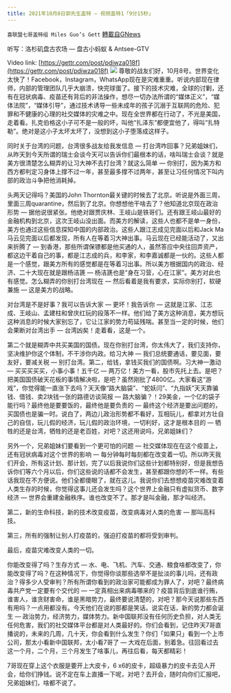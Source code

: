 ```yaml
---
title: 2021年10月8日郭先生盖特 — 视频盖特1「9分15秒」
---
```

`喜联盟七哥盖特组 Miles Guo’s Gett` [轉載自GNews](https://gnews.org/zh-hans/1582732/)

听写：洛杉矶盘古农场 — 盘古小蚂蚁 & Antsee-GTV

Video link: [https://gettr.com/post/pdiwza018f](https://gettr.com/post/pdiwza018f)
![](https://assets.gnews.org/wp-content/uploads/2021/10/0A22BE25-1B30-4329-B15F-7F3788179523.png)
尊敬的战友们好，10月8号。世界变化太快了！Facebook，Instagram，WhatsApp现在是灾难重重。听说内部现在律师，内部的管理团队几乎大崩溃，快完球蛋了。接下的技术灾难，全球的讨剿，还有在冠状病毒、疫苗还有背后的非法操作，想尽一切办法所谓的“媒体正义”，“媒体法院”，“媒体引导”，通过技术诱导一些未成年的孩子沉溺于互联网的危险、犯罪和不健康的心理的社交媒体的灾难之中。现在全世界都在行动了，不光是美国，走着看。扎克伯格这小子可不是一般的坏，叫他“扎泽东”都便宜他了，得叫“扎特勒”。绝对是这小子太坏太坏了，没想到这小子堕落成这样子。

同时关于台湾的问题，台湾很多战友给我发信息 — 打台湾咋回事？兄弟姐妹们，从昨天到今天所谓的瑞士会谈今天可以告诉你们最根本的话，啥叫瑞士会谈？就是美方很清楚怎么糊弄的让习大神不去打台湾？就这么简单 — 你别打，因为美方和西方都判定习身体上撑不过一年，甚至最多撑不过两年，甚至让习任何情况下叫内部的政治斗争把他消耗掉。

头两天记得吗？美国的John Thornton最关键的时候去了北京。听说是外面三周，里面三周quarantine，然后到了北京。你想想他干啥去了？他知道北京现在政治形势 — 据他说很紧张。他绝对跟贾庆林、王岐山是铁哥们。还有跟王岐山最好的金融机构到北京，这次王岐山没出面。而美方的解读，这些人也都不是单一身份，美方也通过这些信息探知中国的内部政治。这些人跟江志成见完面以后和Jack Ma马云见完面以后都发现，所有人在等着习大神出事。马云现在已经能活动了，又出来折腾了 — 到香港，那些所谓保镖都是他买通的人，虽然答应中央往回弄资产，都这边干着自己的事，都是江志成的兵，和李家，和李嘉诚都是一伙的。这些人都是一个感觉，跟美方所有的感觉都是在等着习出事。所以美方根据国内的政治、经济、二十大现在就是跟杨洁篪 — 杨洁篪也是“身在习营，心在江家”。美方对此也有感觉。怎么糊弄的你别打台湾现在 — 然后看着是我有要求，实际你别打，软硬兼施 — 这是美方的战略。

对台湾是不是好事？我可以告诉大家 — 更坏！我告诉你 — 这就是江家、江志成、王岐山、孟建柱和曾庆红玩的段落不一样。他们给了美方这种消息，美方想玩这种消息的时候大家别忘了，它让江家的势力苟延残喘。甚至当一定的时候，他们会果断对台湾出手 — 台湾凶矣！走着看，这是一个。

第二个就是糊弄中共买美国的国债。现在你别打台湾，你太伟大了，我们支持你，坚决维护你这个体制，不干涉你内政。给习大神 — 我们总统要通话，要见面，要友好，要减关税 — 别打台湾。第二，给钱，拿钱买我们的国债啊。习大神一激动 — 买买买买买，小事小事！五千亿 — 两万亿！美方一看，股市先托上去。是吧？把美国国债破天花板的事情解决啦，是吧？虽然刚批了4800亿。大家看这“游戏”，你觉得能一直涨下去吗？天天像“路大脑袋”、“蛇妖闫”、“九指妖”天天靠骗钱、借钱、卖2块钱一张的路德访谈简报 — 路大脑骗？！29美金，一个亿的袋子能行吗？最终他是要要饭的，最终他是要负责的 — 最终这个经济是要出问题的，买国债也是骗一时。说白了，两边儿政治形势都不看好，互相玩儿，都拿对方壮自己的自信，玩儿假的经济，玩儿假的政治环境，一切利好，这才是根本目的 — 牺牲的还是台湾，牺牲的还是老百姓，对吧？这还用说吗，兄弟姐妹们？

另外一个，兄弟姐妹们要看到一个更可怕的问题 — 社交媒体现在在这个疫苗上，还有冠状病毒对这个世界的影响 — 每分钟每时每刻都在改变着一切。所以昨天我们开会，所有这计划、那计划，完了以后我说你们这些计划都特别好，但是我想告诉你们等六个月以后，你们这些说的话都不会发生，甚至都跟你想的不一样。有些话我现在不方便说。他们全都傻眼了，就在这儿。我说你们去想想疫苗灾难改变着人类生存的时候，你觉得这事儿还会发生吗？这个世界上金融只有虚拟货币、数字经济 — 世界会重建金融秩序。谁也改变不了。那才是叫金融，那才叫经济。

第二，新的生命科技，新的技术改变疫苗，改变病毒对人类的危害 — 那叫高科技。

第三，所有的强制让别人打疫苗的，强迫打疫苗的都将受到审判。

最后，疫苗灾难改变人类的一切。

你能改变得了吗？生存方式 — 水、电、飞机、汽车、交通、粮食啥都改变了，你能改变得了吗？在这种情况下，你觉得你谈那些选举不是扯淡的事儿吗，还有政治？得多少人受审判？所有所谓你看到的政治家可能都成为罪人了，对吧？最终病毒共产党一定要有个交代的 — 一定真相出来病毒哪来的？疫苗背后到底谁行贿，谁害人，谁贪财害命，谁是黑暗势力，最终要说清楚的，对吧？那今天说那些东西有用吗？一点用都没有。今天他们在说的那都是笑话。说实在话，新的势力都会诞生 — 政治势力，经济势力，媒体势力。新中国联邦没有任何历史负担，对人类无任何危害，我们的社交媒体平台都是对人类最好的。你们会看到，记住昨天7哥直播说的，未来的几周，几十天，你会看到什么发生？你们「如果只」看到一个上市公司，那太小看新中国联邦，太小看7哥了 — 大戏在后面，别着急。往回看过去这一个月，二个月，三个月发生了啥事儿，再往后看，每天都精彩！

7哥现在穿上这个衣服是要开上大皮卡，6 x6的皮卡，超级暴力的皮卡去见人开会，给你们挣钱。说不定在车上直播一下呢，对吧？去开会，随时向你们汇报吧，兄弟姐妹们，啥都不说了。
